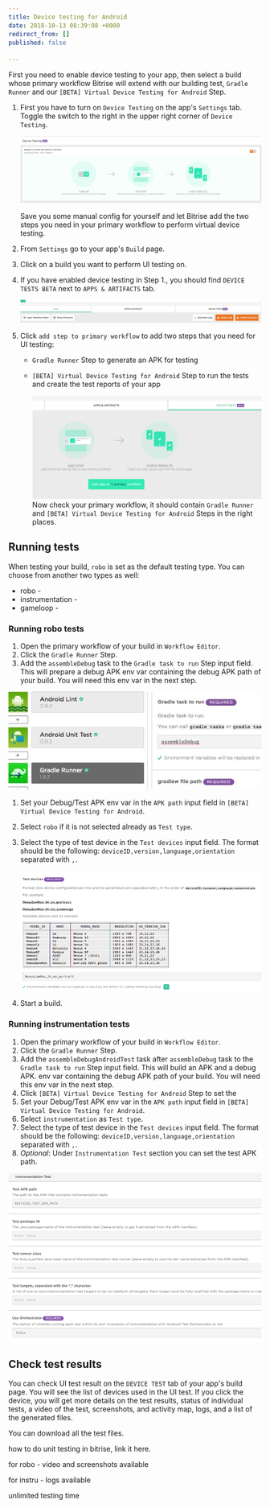 ```yaml
---
title: Device testing for Android
date: 2018-10-13 08:39:08 +0000
redirect_from: []
published: false

---
```

First you need to enable device testing to your app, then select a build whose primary workflow Bitrise will extend with our building test, `Gradle Runner` and our `[BETA] Virtual Device Testing for Android` Step.

1. First you have to turn on `Device Testing` on the app's `Settings` tab. Toggle the switch to the right in the upper right corner of `Device Testing`.

   ![](/img/settings-device-testing.png)

   Save you some manual config for yourself and let Bitrise add the two steps you need in your primary workflow to perform virtual device testing.
2. From `Settings` go to your app's `Build` page.
3. Click on a build you want to perform UI testing on.
4. If you have enabled device testing in Step 1., you should find `DEVICE TESTS BETA` next to `APPS & ARTIFACTS` tab.

   ![](/img/build-device-test.jpg)
5. Click `add step to primary workflow` to add two steps that you need for UI testing:
   * `Gradle Runner` Step to generate an APK for testing
   * `[BETA] Virtual Device Testing for Android` Step to run the tests and create the test reports of your app

     ![](/img/primary-virtual-device.png) Now check your primary workflow, it should contain `Gradle Runner` and `[BETA] Virtual Device Testing for Android` Steps in the right places.

## Running tests

When testing your build, `robo` is set as the default testing type. You can choose from another two types as well:

* robo -
* instrumentation -
* gameloop -

### Running robo tests

1. Open the primary workflow of your build in `Workflow Editor`.
2. Click the `Gradle Runner` Step.
3. Add the `assembleDebug` task to the `Gradle task to run` Step input field. This will prepare a debug APK env var containing the debug APK path of your build. You will need this env var in the next step.

![](/img/assembedebug-gradle.jpg)

1. Set your Debug/Test APK env var in the `APK path` input field in `[BETA] Virtual Device Testing for Android`.
2. Select `robo` if it is not selected already as `Test type`.
3. Select the type of test device in the `Test devices` input field. The format should be the following: `deviceID,version,language,orientation` separated with `,`.

   ![](/img/test-devices.png)
4. Start a build.

### Running instrumentation tests

1. Open the primary workflow of your build in `Workflow Editor`.
2. Click the `Gradle Runner` Step.
3. Add the `assembleDebugAndroidTest`  task after `assembleDebug` task to the `Gradle task to run` Step input field. This will build an APK and a debug APK. env var containing the debug APK path of your build. You will need this env var in the next step.
4. Click `[BETA] Virtual Device Testing for Android` Step to set the
5. Set your Debug/Test APK env var in the `APK path` input field in `[BETA] Virtual Device Testing for Android`.
6. Select `instrumentation` as `Test type`.
7. Select the type of test device in the `Test devices` input field. The format should be the following: `deviceID,version,language,orientation` separated with `,`.
8. _Optional_: Under `Instrumentation Test` section you can set the test APK path.

![](/img/instrumentation-test.png)

## Check test results

You can check UI test result on the `DEVICE TEST` tab of your app's build page. You will see the list of devices used in the UI test. If you click the device, you will get more details on the test results, status of individual tests, a video of the test, screenshots, and activity map, logs, and a list of the generated files.

You can download all the test files.

how to do unit testing in bitrise, link it here.

for robo - video and screenshots available

for instru - logs available

unlimited testing time
